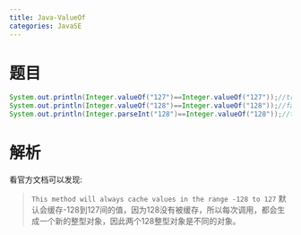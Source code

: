 ```yaml
---
title: Java-ValueOf
categories: JavaSE
---
```


# 题目
``` java
System.out.println(Integer.valueOf("127")==Integer.valueOf("127"));//true
System.out.println(Integer.valueOf("128")==Integer.valueOf("128"));//false
System.out.println(Integer.parseInt("128")==Integer.valueOf("128"));//true
```
# 解析
看官方文档可以发现:
> `This method will always cache values in the range -128 to 127`
默认会缓存-128到127间的值，因为128没有被缓存，所以每次调用，都会生成一个新的整型对象，因此两个128整型对象是不同的对象。
